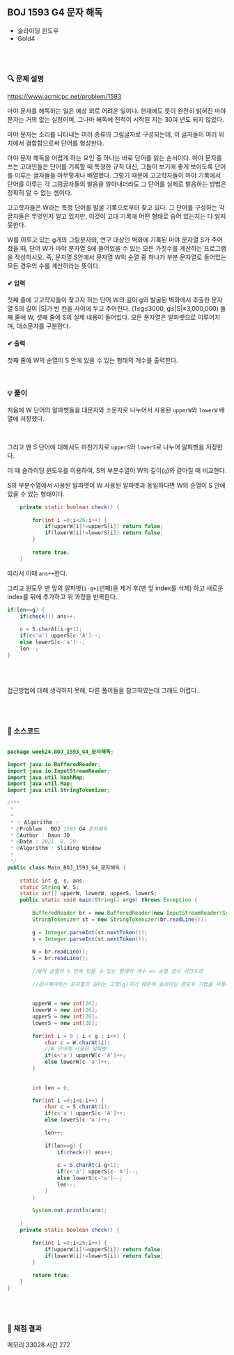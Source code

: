 ## BOJ 1593 G4 문자 해독
- 슬라이딩 윈도우
- Gold4



<br><br>


### 🔍 문제 설명
https://www.acmicpc.net/problem/1593

마야 문자를 해독하는 일은 예상 외로 어려운 일이다. 현재에도 뜻이 완전히 밝혀진 마야 문자는 거의 없는 실정이며, 그나마 해독에 진척이 시작된 지는 30여 년도 되지 않았다.

마야 문자는 소리를 나타내는 여러 종류의 그림글자로 구성되는데, 이 글자들이 여러 위치에서 결합함으로써 단어를 형성한다.

마야 문자 해독을 어렵게 하는 요인 중 하나는 바로 단어를 읽는 순서이다. 마야 문자를 쓰는 고대인들은 단어를 기록할 때 특정한 규칙 대신, 그들이 보기에 좋게 보이도록 단어를 이루는 글자들을 아무렇게나 배열했다. 그렇기 때문에 고고학자들이 마야 기록에서 단어를 이루는 각 그림글자들의 발음을 알아내더라도 그 단어를 실제로 발음하는 방법은 정확히 알 수 없는 셈이다.

고고학자들은 W라는 특정 단어를 발굴 기록으로부터 찾고 있다. 그 단어를 구성하는 각 글자들은 무엇인지 알고 있지만, 이것이 고대 기록에 어떤 형태로 숨어 있는지는 다 알지 못한다.

W를 이루고 있는 g개의 그림문자와, 연구 대상인 벽화에 기록된 마야 문자열 S가 주어졌을 때, 단어 W가 마야 문자열 S에 들어있을 수 있는 모든 가짓수를 계산하는 프로그램을 작성하시오. 즉, 문자열  S안에서 문자열 W의 순열 중 하나가 부분 문자열로 들어있는 모든 경우의 수를 계산하라는 뜻이다.
<br>

#### ✔ 입력
첫째 줄에 고고학자들이 찾고자 하는 단어 W의 길이 g와 발굴된 벽화에서 추출한 문자열 S의 길이 |S|가 빈 칸을 사이에 두고 주어진다. (1≤g≤3000,  g≤|S|≤3,000,000) 둘째 줄에 W, 셋째 줄에 S의 실제 내용이 들어있다. 모든 문자열은 알파벳으로 이루어지며, 대소문자를 구분한다.
<br>

#### ✔ 출력
첫째 줄에 W의 순열이 S 안에 있을 수 있는 형태의 개수를 출력한다.
<br>


<br>

###  💡 풀이

처음에 W 단어의 알파벳들을 대문자와 소문자로 나누어서 사용된 `upperW`와 `lowerW` 배열에 저장했다.

<br>

그리고 맨 S 단어에 대해서도 마찬가지로 `upperS`와 `lowerS`로 나누어 알파벳을 저장한다.

이 때 슬라이딩 윈도우를 이용하여, S의 부분수열이 W의 길이(`g`)와 같아질 때 비교한다.   

S의 부분수열에서 사용된 알파벳이 W 사용된 알파벳과 동일하다면 W의 순열이 S 안에 있을 수 있는 형태이다.   
```java
	private static boolean check() {
		
		for(int i =0;i<26;i++) {
			if(upperW[i]!=upperS[i]) return false;
			if(lowerW[i]!=lowerS[i]) return false;
		}
		
		return true;
	}
```


따라서 이때 `ans++`한다.

그리고 윈도우 맨 앞의 알파벳(`i-g+1`번째)을 제거 후(맨 앞 index를 삭제) 하고 새로운 index를 뒤에 추가하고 위 과정을 반복한다.

```java
if(len==g) {
	if(check()) ans++;
				
	c = S.charAt(i-g+1);
	if(c<'a') upperS[c-'A']--;
	else lowerS[c-'a']--;
	len--;
}
```
<br><br>

접근방법에 대해 생각하지 못해,
다른 풀이들을 참고하였는데
그래도 어렵다..

<br><br>

###  💬 소스코드


```java

package week24.BOJ_1593_G4_문자해독;

import java.io.BufferedReader;
import java.io.InputStreamReader;
import java.util.HashMap;
import java.util.Map;
import java.util.StringTokenizer;

/***
 * 
 * 
 * ✨ Algorithm ✨
 * @Problem : BOJ 1593 G4 문자해독
 * @Author : Daun JO
 * @Date : 2021. 8. 29. 
 * @Algorithm : Sliding Window
 *
 */
public class Main_BOJ_1593_G4_문자해독 {
	
	static int g, s, ans;
	static String W, S;
	static int[] upperW, lowerW, upperS, lowerS;
	public static void main(String[] args) throws Exception {
		
		BufferedReader br = new BufferedReader(new InputStreamReader(System.in));
		StringTokenizer st = new StringTokenizer(br.readLine());
		
		g = Integer.parseInt(st.nextToken());
		s = Integer.parseInt(st.nextToken());
		
		W = br.readLine();
		S = br.readLine();
		
		//W의 순열이 S 안에 있을 수 있는 형태의 개수 => 순열 검사 시간초과
		
		//검사해야하는 문자열의 길이는 고정(g)이기 때문에 슬라이딩 윈도우 기법을 사용하여 구간을 검사
		
		
		upperW = new int[26];
		lowerW = new int[26];
		upperS = new int[26];
		lowerS = new int[26];
		
		for(int i = 0 ; i < g ; i++) {
			char c = W.charAt(i);
			//W 단어에 사용된 알파벳
			if(c<'a') upperW[c-'A']++;
			else lowerW[c-'a']++;
		}
		
		
		int len = 0;

		for(int i =0;i<s;i++) {
			char c = S.charAt(i);
			if(c<'a') upperS[c-'A']++;
			else lowerS[c-'a']++;
			
			len++;
			
			if(len==g) {
				if(check()) ans++;
				
				c = S.charAt(i-g+1);
				if(c<'a') upperS[c-'A']--;
				else lowerS[c-'a']--;
				len--;
			}
		}
		
		System.out.println(ans);
		
	}
	private static boolean check() {
		
		for(int i =0;i<26;i++) {
			if(upperW[i]!=upperS[i]) return false;
			if(lowerW[i]!=lowerS[i]) return false;
		}
		
		return true;
	}
}

```

<br><br>


###  💯 채점 결과
메모리 33028 시간 272
		